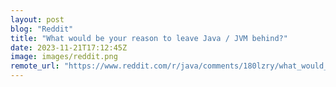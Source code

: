 ```yaml
---
layout: post
blog: "Reddit"
title: "What would be your reason to leave Java / JVM behind?"
date: 2023-11-21T17:12:45Z
image: images/reddit.png
remote_url: "https://www.reddit.com/r/java/comments/180lzry/what_would_be_your_reason_to_leave_java_jvm_behind/"
---
```

